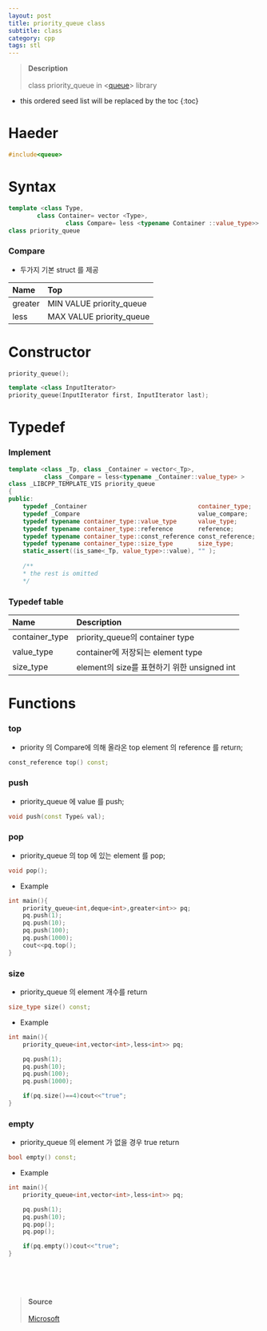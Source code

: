 ```yaml
---
layout: post
title: priority_queue class
subtitle: class
category: cpp
tags: stl
---
```


> **Description** <br><br>
> class priority_queue in <[queue](https://velog.io/@wangsun7/queue)> library<br>

* this ordered seed list will be replaced by the toc
{:toc}
# Haeder

```c++
#include<queue>
```

# Syntax

```c++
template <class Type,
        class Container= vector <Type>,
                class Compare= less <typename Container ::value_type>>
class priority_queue
```
### Compare

- 두가지 기본 struct 를 제공

| Name | Top |
|:-------------|:----------|
|greater|MIN VALUE priority_queue|
|less|MAX VALUE priority_queue|

# Constructor

```c++
priority_queue();
```

```c++
template <class InputIterator>
priority_queue(InputIterator first, InputIterator last);
```


# Typedef

### Implement

```c++
template <class _Tp, class _Container = vector<_Tp>,
          class _Compare = less<typename _Container::value_type> >
class _LIBCPP_TEMPLATE_VIS priority_queue
{
public:
    typedef _Container                               container_type;
    typedef _Compare                                 value_compare;
    typedef typename container_type::value_type      value_type;
    typedef typename container_type::reference       reference;
    typedef typename container_type::const_reference const_reference;
    typedef typename container_type::size_type       size_type;
    static_assert((is_same<_Tp, value_type>::value), "" );
    
    /**
    * the rest is omitted
    */  
```

### Typedef table

| Name |Description|
|:-------------|:----------|
| container_type | priority_queue의 container type |
| value_type | container에 저장되는 element type|
| size_type | element의 size를 표현하기 위한 unsigned int |


# Functions


### top

- priority 의 Compare에 의해 올라온 top element  의 reference 를 return;

```c++
const_reference top() const; 
```

### push

- priority_queue 에 value 를 push;

```c++
void push(const Type& val);
```

### pop

- priority_queue 의 top 에 있는 element 를 pop;

```c++
void pop();
```

- Example

```c++
int main(){
    priority_queue<int,deque<int>,greater<int>> pq;
    pq.push(1);
    pq.push(10);
    pq.push(100);
    pq.push(1000);
    cout<<pq.top();
}
```

### size

- priority_queue 의 element 개수를 return

```c++
size_type size() const; 
```

- Example

```c++
int main(){
    priority_queue<int,vector<int>,less<int>> pq;

    pq.push(1);
    pq.push(10);
    pq.push(100);
    pq.push(1000);

    if(pq.size()==4)cout<<"true";
} 
```

### empty

- priority_queue 의 element 가 없을 경우 true return

```c++
bool empty() const;
```

- Example

```c++
int main(){
    priority_queue<int,vector<int>,less<int>> pq;

    pq.push(1);
    pq.push(10);
    pq.pop();
    pq.pop();

    if(pq.empty())cout<<"true";
}
```


<br><br><br>
> **Source**<br><br>
> [Microsoft](https://learn.microsoft.com/en-us/cpp/standard-library/priority-queue-class?view=msvc-170#priority_queue)